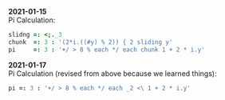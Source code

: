 **2021-01-15**<br>
Pi Calculation:
```ijs
slidng =: <;._3
chunk  =: 3 : '(2*i.((#y) % 2)) { 2 sliding y'
pi     =: 3 : '+/ > 8 % each */ each chunk 1 + 2 * i.y'
```
**2021-01-17**<br>
Pi Calculation (revised from above because we learned things):
```ijs
pi =: 3 : '+/ > 8 % each */ each _2 <\ 1 + 2 * i.y'
```
